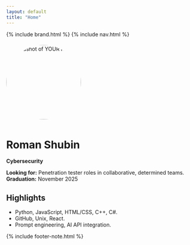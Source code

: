 ```yaml
---
layout: default
title: "Home"
---
```


{% include brand.html %}
{% include nav.html %}

<img src="{{ '/assets/img/headshot.png' | relative_url }}" alt="Headshot of YOUR NAME" width="200" style="border-radius:50%;margin:6px 0 12px 0;" />

# Roman Shubin
**Cybersecurity**

**Looking for:** Penetration tester roles in collaborative, determined teams.  
**Graduation:** November 2025

## Highlights
- Python, JavaScript, HTML/CSS, C++, C#.
- GitHub, Unix, React.
- Prompt engineering, AI API integration.

{% include footer-note.html %}
